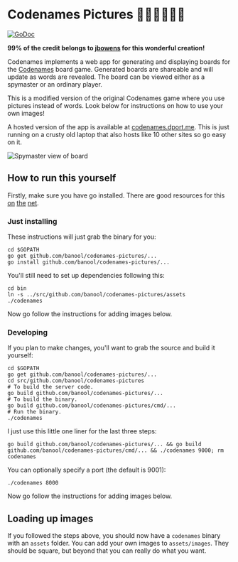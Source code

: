 # Codenames Pictures 🕵🏼‍♂️🕵🏾‍♀️

[![GoDoc](https://godoc.org/github.com/jbowens/codenames?status.svg)](https://godoc.org/github.com/jbowens/codenames)

**99% of the credit belongs to [jbowens](https://github.com/jbowens) for this wonderful creation!**

Codenames implements a web app for generating and displaying boards for the <a href="https://en.wikipedia.org/wiki/Codenames_(board_game)">Codenames</a> board game. Generated boards are shareable and will update as words are revealed. The board can be viewed either as a spymaster or an ordinary player.

This is a modified version of the original Codenames game where you use pictures instead of words. Look below for instructions on how to use your own images!

A hosted version of the app is available at [codenames.dport.me](https://codenames.dport.me). This is just running on a crusty old laptop that also hosts like 10 other sites so go easy on it.

![Spymaster view of board](https://raw.githubusercontent.com/banool/codenames-pictures/master/screenshot.png)

## How to run this yourself
Firstly, make sure you have go installed. There are good resources for this [on](https://ahmadawais.com/install-go-lang-on-macos-with-homebrew/) [the](https://www.digitalocean.com/community/tutorials/how-to-install-go-on-ubuntu-18-04) [net](https://www.reddit.com/r/golang/comments/79nnq2/go_development_using_wsl_in_win_10/). 

### Just installing
These instructions will just grab the binary for you:
```
cd $GOPATH
go get github.com/banool/codenames-pictures/...
go install github.com/banool/codenames-pictures/...
```
You'll still need to set up dependencies following this:
```
cd bin
ln -s ../src/github.com/banool/codenames-pictures/assets
./codenames
```

Now go follow the instructions for adding images below.


### Developing
If you plan to make changes, you'll want to grab the source and build it yourself:
```
cd $GOPATH
go get github.com/banool/codenames-pictures/...
cd src/github.com/banool/codenames-pictures
# To build the server code.
go build github.com/banool/codenames-pictures/...
# To build the binary.
go build github.com/banool/codenames-pictures/cmd/...
# Run the binary.
./codenames
```

I just use this little one liner for the last three steps:
```
go build github.com/banool/codenames-pictures/... && go build github.com/banool/codenames-pictures/cmd/... && ./codenames 9000; rm codenames
```

You can optionally specify a port (the default is 9001):
```
./codenames 8000
```

Now go follow the instructions for adding images below.

## Loading up images
If you followed the steps above, you should now have a `codenames` binary with an `assets` folder. You can add your own images to `assets/images`. They should be square, but beyond that you can really do what you want.


